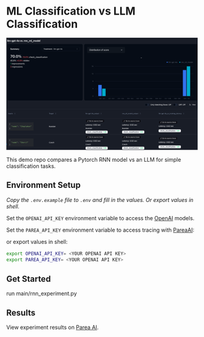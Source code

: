 # ML Classification vs LLM Classification

![Screenshot](./experiment_screenshot.png)

This demo repo compares a Pytorch RNN model vs an LLM for simple classification tasks.

## Environment Setup

_Copy the `.env.example` file to `.env` and fill in the values. Or export values in shell._

Set the `OPENAI_API_KEY` environment variable to access the [OpenAI](https://platform.openai.com) models.

Set the `PAREA_API_KEY` environment variable to access tracing
with [PareaAI](https://docs.parea.ai/integrations/langchain):

or export values in shell:

```bash
export OPENAI_API_KEY= <YOUR OPENAI API KEY>
export PAREA_API_KEY= <YOUR OPENAI API KEY>
```

## Get Started

run main/rnn_experiment.py

## Results

View experiment results on [Parea AI](https://app.parea.ai/experiments).